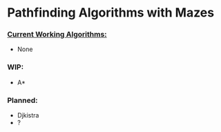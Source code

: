 # Pathfinding Algorithms with Mazes

### <u>Current Working Algorithms:</u>

- None

### WIP:

- A*

### Planned:

- Djkistra
- ?
